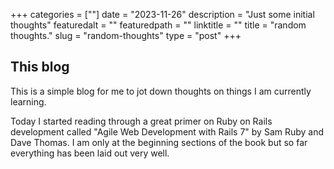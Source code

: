 +++
categories = [""]
date = "2023-11-26"
description = "Just some initial thoughts"
featuredalt = ""
featuredpath = ""
linktitle = ""
title = "random thoughts."
slug = "random-thoughts"
type = "post"
+++

## This blog

This is a simple blog for me to jot down thoughts on things I am currently learning. 


Today I started reading through a great primer on Ruby on Rails development called "Agile Web Development with Rails 7" by Sam Ruby and Dave Thomas. I am only at the beginning sections of the book but so far everything has been laid out very well. 




